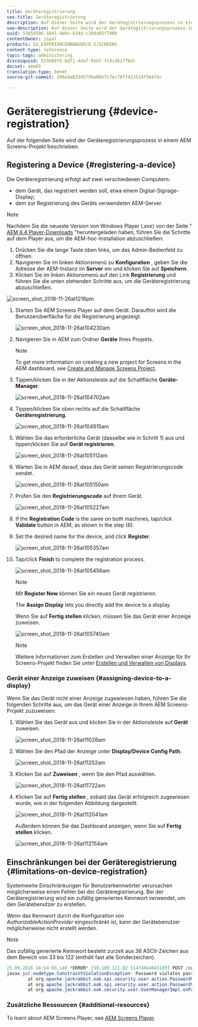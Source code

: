 ```yaml
---
title: Geräteregistrierung
seo-title: Geräteregistrierung
description: Auf dieser Seite wird der Gerätegistrierungsprozess in einem AEM Screens-Projekt beschrieben.
seo-description: Auf dieser Seite wird der Gerätegistrierungsprozess in einem AEM Screens-Projekt beschrieben.
uuid: 5365e506-1641-4a0c-b34d-c39da02f700b
contentOwner: jsyal
products: SG_EXPERIENCEMANAGER/6.5/SCREENS
content-type: reference
topic-tags: administering
discoiquuid: 523084f6-bd71-4daf-95b7-fc4c481f76dc
docset: aem65
translation-type: tm+mt
source-git-commit: 209a9a833957d9a8bb7c7ec70ff421514f5b974c

---
```



# Geräteregistrierung {#device-registration}

Auf der folgenden Seite wird der Geräteregistrierungsprozess in einem AEM Screens-Projekt beschrieben.

## Registering a Device {#registering-a-device}

Die Geräteregistrierung erfolgt auf zwei verschiedenen Computern:

* dem Gerät, das registriert werden soll, etwa einem Digital-Signage-Display;
* dem zur Registrierung des Geräts verwendeten AEM-Server.

>[!NOTE]
>
>Nachdem Sie die neueste Version von Windows Player (*.exe*) von der Seite " [AEM 6.4 Player-Downloads](https://download.macromedia.com/screens/) "heruntergeladen haben, führen Sie die Schritte auf dem Player aus, um die AEM-hoc-Installation abzuschließen:
>
>1. Drücken Sie die lange Taste oben links, um das Admin-Bedienfeld zu öffnen.
>1. Navigieren Sie im linken Aktionsmenü zu **Konfiguration** , geben Sie die Adresse der AEM-Instanz im **Server** ein und klicken Sie auf **Speichern**.
>1. Klicken Sie im linken Aktionsmenü auf den Link **Registrierung** und führen Sie die unten stehenden Schritte aus, um die Geräteregistrierung abzuschließen.
>



![screen_shot_2018-11-26at1218pm](assets/screen_shot_2018-11-26at12118pm.png)

1. Starten Sie AEM Screens Player auf dem Gerät. Daraufhin wird die Benutzeroberfläche für die Registrierung angezeigt.

   ![screen_shot_2018-11-26at104230am](assets/screen_shot_2018-11-26at104230am.png)

1. Navigieren Sie in AEM zum Ordner **Geräte** Ihres Projekts.

   >[!NOTE]
   >
   >To get more information on creating a new project for Screens in the AEM dashboard, see [Create and Manage Screens Project](creating-a-screens-project.md).

1. Tippen/klicken Sie in der Aktionsleiste auf die Schaltfläche **Geräte-Manager**.

   ![screen_shot_2018-11-26at104702am](assets/screen_shot_2018-11-26at104702am.png)

1. Tippen/klicken Sie oben rechts auf die Schaltfläche **Geräteregistrierung**.

   ![screen_shot_2018-11-26at104815am](assets/screen_shot_2018-11-26at104815am.png)

1. Wählen Sie das erforderliche Gerät (dasselbe wie in Schritt 1) aus und tippen/klicken Sie auf **Gerät registrieren**.

   ![screen_shot_2018-11-26at105112am](assets/screen_shot_2018-11-26at105112am.png)

1. Warten Sie in AEM darauf, dass das Gerät seinen Registrierungscode sendet.

   ![screen_shot_2018-11-26at105150am](assets/screen_shot_2018-11-26at105150am.png)

1. Prüfen Sie den **Registrierungscode** auf Ihrem Gerät.

   ![screen_shot_2018-11-26at105227am](assets/screen_shot_2018-11-26at105227am.png)

1. If the **Registration Code** is the same on both machines, tap/click **Validate** button in AEM, as shown in the step (6).
1. Set the desired name for the device, and click **Register**.

   ![screen_shot_2018-11-26at105357am](assets/screen_shot_2018-11-26at105357am.png)

1. Tap/click **Finish** to complete the registration process.

   ![screen_shot_2018-11-26at105456am](assets/screen_shot_2018-11-26at105456am.png)

   >[!NOTE]
   >
   >Mit **Register New** können Sie ein neues Gerät registrieren.
   >
   >The **Assign Display** lets you directly add the device to a display.

   Wenn Sie auf **Fertig stellen** klicken, müssen Sie das Gerät einer Anzeige zuweisen.

   ![screen_shot_2018-11-26at105740am](assets/screen_shot_2018-11-26at105740am.png)

   >[!NOTE]
   >
   >Weitere Informationen zum Erstellen und Verwalten einer Anzeige für Ihr Screens-Projekt finden Sie unter [Erstellen und Verwalten von Displays](managing-displays.md).

### Gerät einer Anzeige zuweisen {#assigning-device-to-a-display}

Wenn Sie das Gerät nicht einer Anzeige zugewiesen haben, führen Sie die folgenden Schritte aus, um das Gerät einer Anzeige in Ihrem AEM Screens-Projekt zuzuweisen:

1. Wählen Sie das Gerät aus und klicken Sie in der Aktionsleiste auf **Gerät** zuweisen.

   ![screen_shot_2018-11-26at11026am](assets/screen_shot_2018-11-26at111026am.png)

1. Wählen Sie den Pfad der Anzeige unter **Display/Device Config Path**.

   ![screen_shot_2018-11-26at11252am](assets/screen_shot_2018-11-26at111252am.png)

1. Klicken Sie auf **Zuweisen** , wenn Sie den Pfad auswählen.

   ![screen_shot_2018-11-26at11722am](assets/screen_shot_2018-11-26at111722am.png)

1. Klicken Sie auf **Fertig stellen** , sobald das Gerät erfolgreich zugewiesen wurde, wie in der folgenden Abbildung dargestellt.

   ![screen_shot_2018-11-26at112041am](assets/screen_shot_2018-11-26at112041am.png)

   Außerdem können Sie das Dashboard anzeigen, wenn Sie auf **Fertig stellen** klicken.

   ![screen_shot_2018-11-26at112154am](assets/screen_shot_2018-11-26at112154am.png)

## Einschränkungen bei der Geräteregistrierung {#limitations-on-device-registration}

Systemweite Einschränkungen für Benutzerkennwörter verursachen möglicherweise einen Fehler bei der Geräteregistrierung. Bei der Geräteregistrierung wird ein zufällig generiertes Kennwort verwendet, um den Gerätebenutzer zu erstellen.

Wenn das Kennwort durch die Konfiguration von *AuthorizableActionProvider* eingeschränkt ist, kann der Gerätebenutzer möglicherweise nicht erstellt werden.

>[!NOTE]
>
>Das zufällig generierte Kennwort besteht zurzeit aus 36 ASCII-Zeichen aus dem Bereich von 33 bis 122 (enthält fast alle Sonderzeichen).

```java
25.09.2016 16:54:03.140 *ERROR* [59.100.121.82 [1474844043109] POST /content/screens/svc/registration HTTP/1.1] com.adobe.cq.screens.device.registration.impl.RegistrationServlet Error during device registration
javax.jcr.nodetype.ConstraintViolationException: Password violates password constraint (^(?=.*\d).{7,9}$).
        at org.apache.jackrabbit.oak.spi.security.user.action.PasswordValidationAction.validatePassword(PasswordValidationAction.java:105)
        at org.apache.jackrabbit.oak.spi.security.user.action.PasswordValidationAction.onPasswordChange(PasswordValidationAction.java:76)
        at org.apache.jackrabbit.oak.security.user.UserManagerImpl.onPasswordChange(UserManagerImpl.java:308)
```

### Zusätzliche Ressourcen {#additional-resources}

To learn about AEM Screens Player, see [AEM Screens Player](working-with-screens-player.md).
